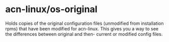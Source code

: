 acn-linux/os-original
=====================

Holds copies of the original configuration files (unmodified from 
installation rpms) that have been modified for acn-linux.  This 
gives you a way to see the differences between original and then-
current or modified config files.



